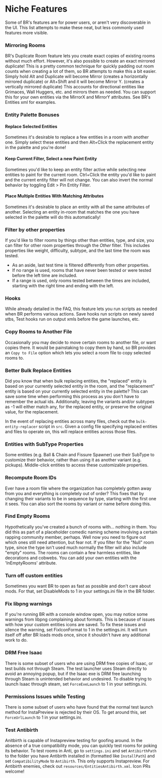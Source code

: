 # Niche Features
Some of BR's features are for power users, or aren't very discoverable in the UI. This list attempts to make these neat, but less commonly used features more visible.

### Mirroring Rooms
BR's Duplicate Room feature lets you create exact copies of existing rooms without much effort. However, it's also possible to create an exact mirrored duplicate! This is a pretty common technique for quickly padding out room counts when creating a lot of them, so BR attempts to make this a bit easier. Simply hold Alt and Duplicate will become Mirror (creates a horizontally mirrored duplicate) or Alt+Shift and it will become Mirror Y. (creates a vertically mirrored duplicate) This accounts for directional entities like Grimaces, Wall Huggers, etc. and mirrors them as needed. You can support this for your own entities via the MirrorX and MirrorY attributes. See BR's Entities xml for examples.

### Entity Palette Bonuses

#### Replace Selected Entities
Sometimes it's desirable to replace a few entities in a room with another one. Simply select these entities and then Alt+Click the replacement entity in the palette and you're done!

#### Keep Current Filter, Select a new Paint Entity
Sometimes you'd like to keep an entity filter active while selecting new entities to paint for the current room. Ctrl+Click the entity you'd like to paint and the current entity filter will not change.
You can also invert the normal behavior by toggling Edit > Pin Entity Filter.

#### Place Multiple Entities With Matching Attributes
Sometimes it's desirable to place an entity with all the same attributes of another. Selecting an entity in-room that matches the one you have selected in the palette will do this automatically!

### Filter by other properties
If you'd like to filter rooms by things other than entities, type, and size, you can filter for other room properties through the *Other* filter. This includes properties like weight, difficulty, subtype, and the last time the room was tested.
  - As an aside, last test time is filtered differently from other properties.
  - If no range is used, rooms that have never been tested or were tested before the left time are included.
  - If a range is used, only rooms tested between the times are included, starting with the right time and ending with the left.

### Hooks
While already detailed in the FAQ, this feature lets you run scripts as needed when BR performs various actions. Save hooks run scripts on newly saved stbs, Test hooks run on output xmls before the game launches, etc.

### Copy Rooms to Another File
Occasionally you may decide to move certain rooms to another file, or want copies there. It would be painstaking to copy them by hand, so BR provides an `Copy to File` option which lets you select a room file to copy selected rooms to.

### Better Bulk Replace Entities
Did you know that when bulk replacing entities, the "replaced" entity is based on your currently selected entity in the room, and the "replacement" entity is based on your currently selected entity in the palette? This can save some time when performing this process as you don't have to remember the actual ids. Additionally, leaving the variants and/or subtypes as -1 will either match any, for the replaced entity, or preserve the original value, for the replacement.

In the event of replacing entities across many files, check out the `bulk-entity-replacer` script in `src`. Given a config file specifying replaced entities and files to operate on, this will replace entities across those files.

### Entities with SubType Properties
Some entities (e.g. Ball & Chain and Fissure Spawner) use their SubType to customize their behavior, rather than using it as another variant (e.g. pickups). Middle-click entities to access these customizable properties.

### Recompute Room IDs
Ever have a room file where the organization has completely gotten away from you and everything is completely out of order? This fixes that by changing their variants to be in sequence by type, starting with the first one it sees. You can also sort the rooms by variant or name before doing this.

### Find Empty Rooms
Hypothetically you've created a bunch of rooms with... nothing in them. You did this as part of a placeholder comedic naming scheme involving a certain rapping community member, perhaps. Well now you need to figure out which ones still need attention, but fear not. If you filter for the "Null" room type, since the type isn't used much normally the filter will also include "empty" rooms. The rooms can contain a few harmless entities, like decorations and cobwebs. You can add your own entities with the 'InEmptyRooms' attribute.

### Turn off custom entities
Sometimes you want BR to open as fast as possible and don't care about mods. For that, set DisableMods to 1 in your settings.ini file in the BR folder.

### Fix libpng warnings
If you're running BR with a console window open, you may notice some warnings from libpng complaining about formats. This is because of issues with how your custom entities icons are saved. To fix these issues and silence the warning, set FixIconFormat to 1 in the settings.ini. It will turn itself off after BR loads mods once, since it shouldn't have any additional work to do.

### DRM Free Isaac
There is some subset of users who are using DRM free copies of Isaac, or test builds not through Steam. The test launcher uses Steam directly to avoid an annoying popup, but if the Isaac exe is DRM free launching through Steam is unintended behavior and undesired. To disable trying to launch Isaac through steam, set `ForceExeLaunch` to 1 in your settings.ini.

### Permissions Issues while Testing
There is some subset of users who have found that the normal test launch method for InstaPreview is rejected by their OS. To get around this, set `ForceUrlLaunch` to 1 in your settings.ini.

### Test Antibirth
Anitbirth is capable of Instapreview testing for goofing around. In the absence of a true compatibility mode, you can quickly test rooms for poking its behavior. To test rooms in Anti, go to `settings.ini` and set `AntibirthPath` to the folder you have Antibirth installed in (formatted like `InstallPath`) and set `CompatibilityMode` to `Antibirth`. This only supports Instapreview. For Antibirth enemies, check out `resources/EntitiesAntibirth.xml`. Icon PRs welcome!
